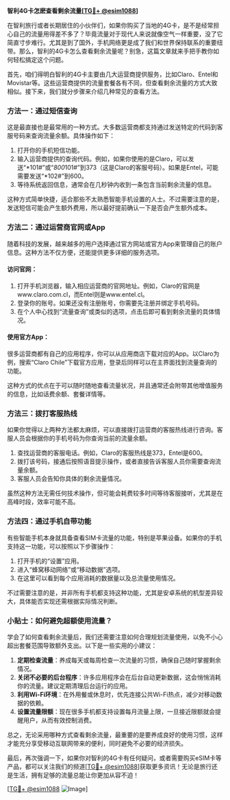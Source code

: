 **智利4G卡怎麽查看剩余流量[[TG💪+ @esim1088](https://t.me/s/esim1088)]**

在智利旅行或者长期居住的小伙伴们，如果你购买了当地的4G卡，是不是经常担心自己的流量用得差不多了？毕竟流量对于现代人来说就像空气一样重要，没了它简直寸步难行。尤其是到了国外，手机网络更是成了我们和世界保持联系的重要纽带。那么，智利的4G卡怎么查看剩余流量呢？别急，这篇文章就来手把手教你如何轻松搞定这个问题。

首先，咱们得明白智利的4G卡主要由几大运营商提供服务，比如Claro、Entel和Movistar等。这些运营商提供的流量套餐各有不同，但查看剩余流量的方式大致相似。接下来，我们就分步骤来介绍几种常见的查看方法。

### 方法一：通过短信查询

这是最直接也是最常用的一种方式。大多数运营商都支持通过发送特定的代码到客服号码来查询流量余额。具体操作如下：

1. 打开你的手机短信功能。
2. 输入运营商提供的查询代码。例如，如果你使用的是Claro，可以发送“*101#”或“*800*101#”到373（这是Claro的客服号码）。如果是Entel，可能需要发送“*102#”到600。
3. 等待系统返回信息，通常会在几秒钟内收到一条包含当前剩余流量的信息。

这种方式简单快捷，适合那些不太熟悉智能手机设置的人士。不过需要注意的是，发送短信可能会产生额外费用，所以最好提前确认一下是否会产生额外成本。

### 方法二：通过运营商官网或App

随着科技的发展，越来越多的用户选择通过官方网站或官方App来管理自己的账户信息。这种方法不仅方便，还能提供更多详细的服务选项。

#### 访问官网：
1. 打开手机浏览器，输入相应运营商的官网地址。例如，Claro的官网是www.claro.com.cl，而Entel则是www.entel.cl。
2. 登录你的账号。如果还没有注册账号，你需要先注册并绑定手机号码。
3. 在个人中心找到“流量查询”或类似的选项，点击后即可看到剩余流量的具体情况。

#### 使用官方App：
很多运营商都有自己的应用程序，你可以从应用商店下载对应的App。以Claro为例，搜索“Claro Chile”下载官方应用，登录后同样可以在主界面找到流量查询的功能。

这种方式的优点在于可以随时随地查看流量状况，并且通常还会附带其他增值服务的信息，比如话费余额、套餐详情等。

### 方法三：拨打客服热线

如果你觉得以上两种方法都太麻烦，可以直接拨打运营商的客服热线进行咨询。客服人员会根据你的手机号码为你查询当前的流量余额。

1. 查找运营商的客服电话。例如，Claro的客服热线是373，Entel是600。
2. 拨打该号码，接通后按照语音提示操作，或者直接告诉客服人员你需要查询流量余额。
3. 客服人员会告知你具体的剩余流量情况。

虽然这种方法无需任何技术操作，但可能会耗费较多时间等待客服接听，尤其是在高峰时段，效率可能不高。

### 方法四：通过手机自带功能

有些智能手机本身就具备查看SIM卡流量的功能，特别是苹果设备。如果你的手机支持这一功能，可以按照以下步骤操作：

1. 打开手机的“设置”应用。
2. 进入“蜂窝移动网络”或“移动数据”选项。
3. 在这里可以看到每个应用消耗的数据量以及总流量使用情况。

不过需要注意的是，并非所有手机都支持这种功能，尤其是安卓系统的机型差异较大，具体能否实现还需根据实际情况判断。

### 小贴士：如何避免超额使用流量？

学会了如何查看剩余流量后，我们还需要注意如何合理规划流量使用，以免不小心超出套餐范围导致额外支出。以下是一些实用的小建议：

1. **定期检查流量**：养成每天或每周检查一次流量的习惯，确保自己随时掌握剩余情况。
2. **关闭不必要的后台程序**：许多应用程序会在后台自动更新数据，这会悄悄消耗你的流量。建议定期清理后台运行的应用。
3. **利用Wi-Fi环境**：在外用餐或休息时，优先连接公共Wi-Fi热点，减少对移动数据的依赖。
4. **设置流量限额**：现在很多手机都支持设置每月流量上限，一旦接近限额就会提醒用户，从而有效控制消费。

总之，无论采用哪种方式查看剩余流量，最重要的是要养成良好的使用习惯，这样才能充分享受移动互联网带来的便利，同时避免不必要的经济损失。

最后，再次强调一下，如果你对智利的4G卡有任何疑问，或者需要购买eSIM卡等产品，都可以关注我们的频道[[TG💪+ @esim1088](https://t.me/s/esim1088)]获取更多资讯！无论是旅行还是生活，拥有足够的流量总能让你更加从容不迫！

[[TG💪+ @esim1088](https://t.me/s/esim1088) ![Image](https://i.postimg.cc/4NQfJmqS/Snipaste-2025-05-13-00-14-12.png)]